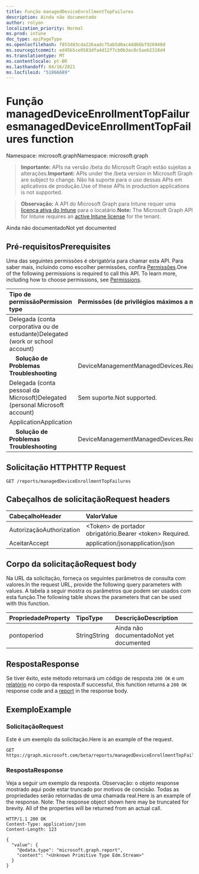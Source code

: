 ```yaml
---
title: Função managedDeviceEnrollmentTopFailures
description: Ainda não documentado
author: rolyon
localization_priority: Normal
ms.prod: intune
doc_type: apiPageType
ms.openlocfilehash: f853dd3cda226aadc75ab5d0ac4dd66bf926940d
ms.sourcegitcommit: ed45b5ce0583dfa4d12f7cb0b3ac0c5aeb2318d4
ms.translationtype: MT
ms.contentlocale: pt-BR
ms.lasthandoff: 04/16/2021
ms.locfileid: "51866689"
---
```

# <a name="manageddeviceenrollmenttopfailures-function"></a><span data-ttu-id="2ac2a-103">Função managedDeviceEnrollmentTopFailures</span><span class="sxs-lookup"><span data-stu-id="2ac2a-103">managedDeviceEnrollmentTopFailures function</span></span>

<span data-ttu-id="2ac2a-104">Namespace: microsoft.graph</span><span class="sxs-lookup"><span data-stu-id="2ac2a-104">Namespace: microsoft.graph</span></span>

> <span data-ttu-id="2ac2a-105">**Importante:** APIs na versão /beta do Microsoft Graph estão sujeitas a alterações.</span><span class="sxs-lookup"><span data-stu-id="2ac2a-105">**Important:** APIs under the /beta version in Microsoft Graph are subject to change.</span></span> <span data-ttu-id="2ac2a-106">Não há suporte para o uso dessas APIs em aplicativos de produção.</span><span class="sxs-lookup"><span data-stu-id="2ac2a-106">Use of these APIs in production applications is not supported.</span></span>

> <span data-ttu-id="2ac2a-107">**Observação:** A API do Microsoft Graph para Intune requer uma [licença ativa do Intune](https://go.microsoft.com/fwlink/?linkid=839381) para o locatário.</span><span class="sxs-lookup"><span data-stu-id="2ac2a-107">**Note:** The Microsoft Graph API for Intune requires an [active Intune license](https://go.microsoft.com/fwlink/?linkid=839381) for the tenant.</span></span>

<span data-ttu-id="2ac2a-108">Ainda não documentado</span><span class="sxs-lookup"><span data-stu-id="2ac2a-108">Not yet documented</span></span>
## <a name="prerequisites"></a><span data-ttu-id="2ac2a-109">Pré-requisitos</span><span class="sxs-lookup"><span data-stu-id="2ac2a-109">Prerequisites</span></span>
<span data-ttu-id="2ac2a-p102">Uma das seguintes permissões é obrigatória para chamar esta API. Para saber mais, incluindo como escolher permissões, confira [Permissões](/graph/permissions-reference).</span><span class="sxs-lookup"><span data-stu-id="2ac2a-p102">One of the following permissions is required to call this API. To learn more, including how to choose permissions, see [Permissions](/graph/permissions-reference).</span></span>

|<span data-ttu-id="2ac2a-112">Tipo de permissão</span><span class="sxs-lookup"><span data-stu-id="2ac2a-112">Permission type</span></span>|<span data-ttu-id="2ac2a-113">Permissões (de privilégios máximos a mínimos)</span><span class="sxs-lookup"><span data-stu-id="2ac2a-113">Permissions (from most to least privileged)</span></span>|
|:---|:---|
|<span data-ttu-id="2ac2a-114">Delegada (conta corporativa ou de estudante)</span><span class="sxs-lookup"><span data-stu-id="2ac2a-114">Delegated (work or school account)</span></span>||
| <span data-ttu-id="2ac2a-115">&nbsp; &nbsp; **Solução de Problemas**</span><span class="sxs-lookup"><span data-stu-id="2ac2a-115">&nbsp; &nbsp; **Troubleshooting**</span></span> | <span data-ttu-id="2ac2a-116">DeviceManagementManagedDevices.ReadWrite.All</span><span class="sxs-lookup"><span data-stu-id="2ac2a-116">DeviceManagementManagedDevices.ReadWrite.All</span></span>|
|<span data-ttu-id="2ac2a-117">Delegada (conta pessoal da Microsoft)</span><span class="sxs-lookup"><span data-stu-id="2ac2a-117">Delegated (personal Microsoft account)</span></span>|<span data-ttu-id="2ac2a-118">Sem suporte.</span><span class="sxs-lookup"><span data-stu-id="2ac2a-118">Not supported.</span></span>|
|<span data-ttu-id="2ac2a-119">Application</span><span class="sxs-lookup"><span data-stu-id="2ac2a-119">Application</span></span>||
| <span data-ttu-id="2ac2a-120">&nbsp; &nbsp; **Solução de Problemas**</span><span class="sxs-lookup"><span data-stu-id="2ac2a-120">&nbsp; &nbsp; **Troubleshooting**</span></span> | <span data-ttu-id="2ac2a-121">DeviceManagementManagedDevices.ReadWrite.All</span><span class="sxs-lookup"><span data-stu-id="2ac2a-121">DeviceManagementManagedDevices.ReadWrite.All</span></span>|

## <a name="http-request"></a><span data-ttu-id="2ac2a-122">Solicitação HTTP</span><span class="sxs-lookup"><span data-stu-id="2ac2a-122">HTTP Request</span></span>
<!-- {
  "blockType": "ignored"
}
-->
``` http
GET /reports/managedDeviceEnrollmentTopFailures
```

## <a name="request-headers"></a><span data-ttu-id="2ac2a-123">Cabeçalhos de solicitação</span><span class="sxs-lookup"><span data-stu-id="2ac2a-123">Request headers</span></span>
|<span data-ttu-id="2ac2a-124">Cabeçalho</span><span class="sxs-lookup"><span data-stu-id="2ac2a-124">Header</span></span>|<span data-ttu-id="2ac2a-125">Valor</span><span class="sxs-lookup"><span data-stu-id="2ac2a-125">Value</span></span>|
|:---|:---|
|<span data-ttu-id="2ac2a-126">Autorização</span><span class="sxs-lookup"><span data-stu-id="2ac2a-126">Authorization</span></span>|<span data-ttu-id="2ac2a-127">&lt;Token&gt; de portador obrigatório.</span><span class="sxs-lookup"><span data-stu-id="2ac2a-127">Bearer &lt;token&gt; Required.</span></span>|
|<span data-ttu-id="2ac2a-128">Aceitar</span><span class="sxs-lookup"><span data-stu-id="2ac2a-128">Accept</span></span>|<span data-ttu-id="2ac2a-129">application/json</span><span class="sxs-lookup"><span data-stu-id="2ac2a-129">application/json</span></span>|

## <a name="request-body"></a><span data-ttu-id="2ac2a-130">Corpo da solicitação</span><span class="sxs-lookup"><span data-stu-id="2ac2a-130">Request body</span></span>
<span data-ttu-id="2ac2a-131">Na URL da solicitação, forneça os seguintes parâmetros de consulta com valores.</span><span class="sxs-lookup"><span data-stu-id="2ac2a-131">In the request URL, provide the following query parameters with values.</span></span>
<span data-ttu-id="2ac2a-132">A tabela a seguir mostra os parâmetros que podem ser usados com esta função.</span><span class="sxs-lookup"><span data-stu-id="2ac2a-132">The following table shows the parameters that can be used with this function.</span></span>

|<span data-ttu-id="2ac2a-133">Propriedade</span><span class="sxs-lookup"><span data-stu-id="2ac2a-133">Property</span></span>|<span data-ttu-id="2ac2a-134">Tipo</span><span class="sxs-lookup"><span data-stu-id="2ac2a-134">Type</span></span>|<span data-ttu-id="2ac2a-135">Descrição</span><span class="sxs-lookup"><span data-stu-id="2ac2a-135">Description</span></span>|
|:---|:---|:---|
|<span data-ttu-id="2ac2a-136">ponto</span><span class="sxs-lookup"><span data-stu-id="2ac2a-136">period</span></span>|<span data-ttu-id="2ac2a-137">String</span><span class="sxs-lookup"><span data-stu-id="2ac2a-137">String</span></span>|<span data-ttu-id="2ac2a-138">Ainda não documentado</span><span class="sxs-lookup"><span data-stu-id="2ac2a-138">Not yet documented</span></span>|



## <a name="response"></a><span data-ttu-id="2ac2a-139">Resposta</span><span class="sxs-lookup"><span data-stu-id="2ac2a-139">Response</span></span>
<span data-ttu-id="2ac2a-140">Se tiver êxito, este método retornará um código de resposta `200 OK` e um [relatório](../resources/intune-shared-report.md) no corpo da resposta.</span><span class="sxs-lookup"><span data-stu-id="2ac2a-140">If successful, this function returns a `200 OK` response code and a [report](../resources/intune-shared-report.md) in the response body.</span></span>

## <a name="example"></a><span data-ttu-id="2ac2a-141">Exemplo</span><span class="sxs-lookup"><span data-stu-id="2ac2a-141">Example</span></span>
### <a name="request"></a><span data-ttu-id="2ac2a-142">Solicitação</span><span class="sxs-lookup"><span data-stu-id="2ac2a-142">Request</span></span>
<span data-ttu-id="2ac2a-143">Este é um exemplo da solicitação.</span><span class="sxs-lookup"><span data-stu-id="2ac2a-143">Here is an example of the request.</span></span>
``` http
GET https://graph.microsoft.com/beta/reports/managedDeviceEnrollmentTopFailures(period='parameterValue')
```

### <a name="response"></a><span data-ttu-id="2ac2a-144">Resposta</span><span class="sxs-lookup"><span data-stu-id="2ac2a-144">Response</span></span>
<span data-ttu-id="2ac2a-p104">Veja a seguir um exemplo da resposta. Observação: o objeto response mostrado aqui pode estar truncado por motivos de concisão. Todas as propriedades serão retornadas de uma chamada real.</span><span class="sxs-lookup"><span data-stu-id="2ac2a-p104">Here is an example of the response. Note: The response object shown here may be truncated for brevity. All of the properties will be returned from an actual call.</span></span>
``` http
HTTP/1.1 200 OK
Content-Type: application/json
Content-Length: 123

{
  "value": {
    "@odata.type": "microsoft.graph.report",
    "content": "<Unknown Primitive Type Edm.Stream>"
  }
}
```










